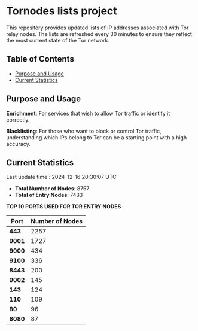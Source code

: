 # Tornodes lists project

This repository provides updated lists of IP addresses associated with Tor relay nodes. The lists are refreshed every 30 minutes to ensure they reflect the most current state of the Tor network.

## Table of Contents

- [Purpose and Usage](#purpose-and-usage)
- [Current Statistics](#current-statistics)


## Purpose and Usage

**Enrichment**: For services that wish to allow Tor traffic or identify it correctly.

**Blacklisting**: For those who want to block or control Tor traffic, understanding which IPs belong to Tor can be a starting point with a high accuracy.

## Current Statistics

Last update time : 2024-12-16 20:30:07 UTC

- **Total Number of Nodes**: 8757
- **Total of Entry Nodes**: 7433

**TOP 10 PORTS USED FOR TOR ENTRY NODES**

| **Port** | **Number of Nodes** |
|------|-----------------|
| **443**   | 2257  |
| **9001**   | 1727  |
| **9000**   | 434  |
| **9100**   | 336  |
| **8443**   | 200  |
| **9002**   | 145  |
| **143**   | 124  |
| **110**   | 109  |
| **80**   | 96  |
| **8080**   | 87  |

